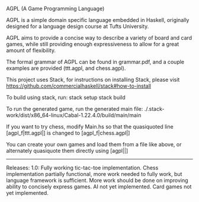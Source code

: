 AGPL (A Game Programming Language)

AGPL is a simple domain specific language embedded in Haskell, originally
designed for a language design course at Tufts University.

AGPL aims to provide a concise way to describe a variety of board and card 
games, while still providing enough expressiveness to allow for a great 
amount of flexibility.

The formal grammar of AGPL can be found in grammar.pdf, and a couple examples
are provided (ttt.agpl, and chess.agpl).

This project uses Stack, for instructions on installing Stack, please visit
https://github.com/commercialhaskell/stack#how-to-install 

To build using stack, run:
stack setup
stack build

To run the generated game, run the generated main file:
./.stack-work/dist/x86_64-linux/Cabal-1.22.4.0/build/main/main

If you want to try chess, modify Main.hs so that the quasiquoted line 
[agpl_f|ttt.agpl|] is changed to [agpl_f|chess.agpl|]

You can create your own games and load them from a file like above,
or alternately quasiquote them directly using [agpl|<agpl decs>|]

----------------------------
Releases:
1.0: Fully working tic-tac-toe implementation.
	Chess implementation partially functional, more work needed
	to fully work, but language framework is sufficient.
	More work should be done on improving ability to concisely
	express games. AI not yet implemented. Card games not yet implemented.


